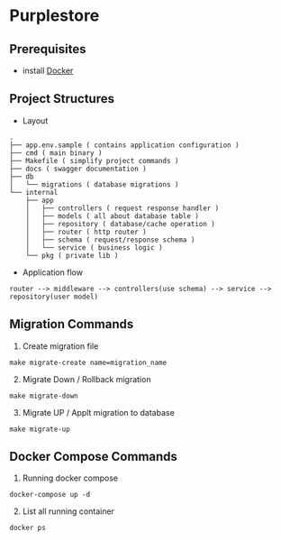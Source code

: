 # Purplestore

## Prerequisites
- install [Docker](https://docs.docker.com/engine/install/)

## Project Structures
- Layout

```
.
├── app.env.sample ( contains application configuration )
├── cmd ( main binary )
├── Makefile ( simplify project commands )
├── docs ( swagger documentation )
├── db
│   └── migrations ( database migrations )
└── internal
    ├── app
    │   ├── controllers ( request response handler )
    │   ├── models ( all about database table )
    │   ├── repository ( database/cache operation )
    │   ├── router ( http router )
    │   ├── schema ( request/response schema )
    │   └── service ( business logic )
    └── pkg ( private lib )
```
- Application flow
```
router --> middleware --> controllers(use schema) --> service --> repository(user model)
```

## Migration Commands

1. Create migration file
```
make migrate-create name=migration_name
```

2. Migrate Down / Rollback migration
```
make migrate-down
```
3. Migrate UP / Applt migration to database
```
make migrate-up
```

## Docker Compose Commands

1. Running docker compose
```
docker-compose up -d
```
2. List all running container
```
docker ps
```
